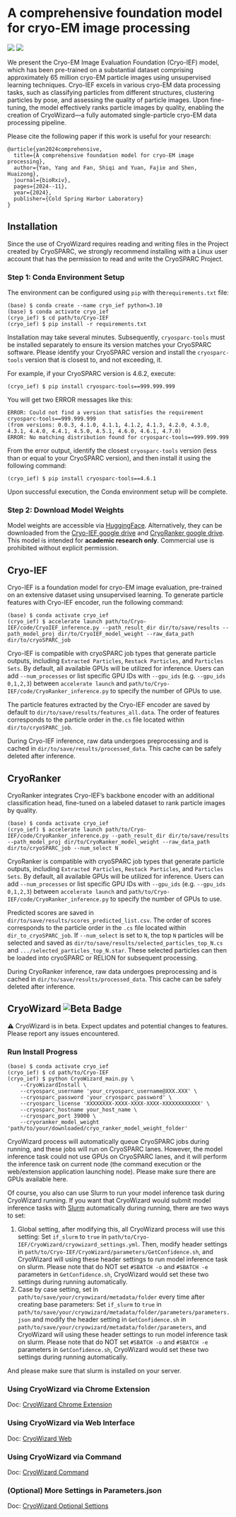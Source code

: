 # A comprehensive foundation model for cryo-EM image processing


<a href="https://doi.org/10.1101/2024.11.04.621604"><img src="https://img.shields.io/badge/Paper-bioRxiv-green" style="max-width: 100%;"></a>
<a href="https://huggingface.co/westlake-repl/Cryo-IEF"><img src="https://img.shields.io/badge/Hugging%20Face-FFD21E?logo=huggingface&logoColor=000" style="max-width: 100%;"></a>

We present the Cryo-EM Image Evaluation Foundation (Cryo-IEF) model, which has been pre-trained on a substantial dataset comprising approximately 65 million cryo-EM particle images using unsupervised learning techniques. Cryo-IEF excels in various cryo-EM data processing tasks, such as classifying particles from different structures, clustering particles by pose, and assessing the quality of particle images. Upon fine-tuning, the model effectively ranks particle images by quality, enabling the creation of CryoWizard—a fully automated single-particle cryo-EM data processing pipeline. 

Please cite the following paper if this work is useful for your research:
```
@article{yan2024comprehensive,
  title={A comprehensive foundation model for cryo-EM image processing},
  author={Yan, Yang and Fan, Shiqi and Yuan, Fajie and Shen, Huaizong},
  journal={bioRxiv},
  pages={2024--11},
  year={2024},
  publisher={Cold Spring Harbor Laboratory}
}
```


## Installation

Since the use of CryoWizard requires reading and writing files in the Project created by CryoSPARC, we strongly recommend installing with a Linux user account that has the permission to read and write the CryoSPARC Project.

### Step 1: Conda Environment Setup

The environment can be configured using `pip` with the`requirements.txt` file:

    (base) $ conda create --name cryo_ief python=3.10
    (base) $ conda activate cryo_ief
    (cryo_ief) $ cd path/to/Cryo-IEF
    (cryo_ief) $ pip install -r requirements.txt

Installation may take several minutes. Subsequently, `cryosparc-tools` must be installed separately to ensure its version matches your CryoSPARC software. Please identify your CryoSPARC version and install the `cryosparc-tools` version that is closest to, and not exceeding, it.

For example, if your CryoSPARC version is 4.6.2, execute:
    
    (cryo_ief) $ pip install cryosparc-tools==999.999.999

You will get two ERROR messages like this:

    ERROR: Could not find a version that satisfies the requirement cryosparc-tools==999.999.999
    (from versions: 0.0.3, 4.1.0, 4.1.1, 4.1.2, 4.1.3, 4.2.0, 4.3.0, 4.3.1, 4.4.0, 4.4.1, 4.5.0, 4.5.1, 4.6.0, 4.6.1, 4.7.0)
    ERROR: No matching distribution found for cryosparc-tools==999.999.999

From the error output, identify the closest `cryosparc-tools` version (less than or equal to your CryoSPARC version), and then install it using the following command:

    (cryo_ief) $ pip install cryosparc-tools==4.6.1

Upon successful execution, the Conda environment setup will be complete.

### Step 2: Download Model Weights

Model weights are accessible via [HuggingFace](https://huggingface.co/westlake-repl/Cryo-IEF). Alternatively, they can be downloaded from the [Cryo-IEF google drive](https://drive.google.com/drive/folders/1C9jIdC5B58ohAwrfRalTngRtLtgIWfM8?usp=sharing) and [CryoRanker google drive](https://drive.google.com/drive/folders/10SUzFZB2s9sGCDkYF258Yx1C11D3tiph?usp=drive_link). 
This model is intended for **academic research only**. Commercial use is prohibited without explicit permission.



[//]: # (## Quickstart)
## Cryo-IEF
Cryo-IEF is a foundation model for cryo-EM image evaluation, pre-trained on an extensive dataset using unsupervised learning. 
To generate particle features with Cryo-IEF encoder, run the following command:

    (base) $ conda activate cryo_ief
    (cryo_ief) $ accelerate launch path/to/Cryo-IEF/code/CryoIEF_inference.py --path_result_dir dir/to/save/results --path_model_proj dir/to/CryoIEF_model_weight --raw_data_path dir/to/cryoSPARC_job
Cryo-IEF is compatible with cryoSPARC job types that generate particle outputs, including `Extracted Particles`, `Restack Particles`, and `Particles Sets`. 
By default, all available GPUs will be utilized for inference. Users can add `--num_processes` or list specific GPU IDs with `--gpu_ids` (e.g. `--gpu_ids 0,1,2,3`) between `accelerate launch` and `path/to/Cryo-IEF/code/CryoRanker_inference.py` to specify the number of GPUs to use.

The particle features extracted by the Cryo-IEF encoder are saved by default to `dir/to/save/results/features_all.data`.
The order of features corresponds to the particle order in the`.cs` file located within `dir/to/cryoSPARC_job`.

During Cryo-IEF inference, raw data undergoes preprocessing and is cached in `dir/to/save/results/processed_data`.
This cache can be safely deleted after inference.

## CryoRanker
CryoRanker integrates Cryo-IEF’s backbone encoder with an additional classification head, 
fine-tuned on a labeled dataset to rank particle images by quality.

    (base) $ conda activate cryo_ief
    (cryo_ief) $ accelerate launch path/to/Cryo-IEF/code/CryoRanker_inference.py --path_result_dir dir/to/save/results --path_model_proj dir/to/CryoRanker_model_weight --raw_data_path dir/to/cryoSPARC_job --num_select N
CryoRanker is compatible with cryoSPARC job types that generate particle outputs, including `Extracted Particles`, `Restack Particles`, and `Particles Sets`. 
By default, all available GPUs will be utilized for inference. Users can add `--num_processes` or list specific GPU IDs with `--gpu_ids` (e.g. `--gpu_ids 0,1,2,3`) between `accelerate launch` and `path/to/Cryo-IEF/code/CryoRanker_inference.py` to specify the number of GPUs to use.

Predicted scores are saved in `dir/to/save/results/scores_predicted_list.csv`.
The order of scores corresponds to the particle order in the `.cs` file located within `dir_to_cryoSPARC_job`.
If `--num_select` is set to `N`, the top `N` particles will be selected and saved as `dir/to/save/results/selected_particles_top_N.cs` and `.../selected_particles_top_N.star`. 
These selected particles can then be loaded into cryoSPARC or RELION for subsequent processing.

During CryoRanker inference, raw data undergoes preprocessing and is cached in `dir/to/save/results/processed_data`.
This cache can be safely deleted after inference.

## CryoWizard ![Beta Badge](https://img.shields.io/badge/status-beta-yellow)
⚠️ CryoWizard is in beta. Expect updates and potential changes to features. Please report any issues encountered.

### Run Install Progress

    (base) $ conda activate cryo_ief
    (cryo_ief) $ cd path/to/Cryo-IEF
    (cryo_ief) $ python CryoWizard_main.py \
        --CryoWizardInstall \
        --cryosparc_username 'your_cryosparc_username@XXX.XXX' \
        --cryosparc_password 'your_cryosparc_password' \
        --cryosparc_license 'XXXXXXXX-XXXX-XXXX-XXXX-XXXXXXXXXXXX' \
        --cryosparc_hostname your_host_name \
        --cryosparc_port 39000 \
        --cryoranker_model_weight 'path/to/your/downloaded/cryo_ranker_model_weight_folder'

CryoWizard process will automatically queue CryoSPARC jobs during running, and these jobs will run on CryoSPARC lanes. However, the model inference task could not use GPUs on CryoSPARC lanes, and it will perform the inference task on current node (the command execution or the web/extension application launching node). Please make sure there are GPUs available here.

Of course, you also can use Slurm to run your model inference task during CryoWizard running. If you want that CryoWizard would submit model inference tasks with [Slurm](https://slurm.schedmd.com/) automatically during running, there are two ways to set:

1. Global setting, after modifying this, all CryoWizard process will use this setting: Set `if_slurm` to `true` in `path/to/Cryo-IEF/CryoWizard/cryowizard_settings.yml`. Then, modify header settings in `path/to/Cryo-IEF/CryoWizard/parameters/GetConfidence.sh`, and CryoWizard will using these header settings to run model inference task on slurm. Please note that do NOT set `#SBATCH -o` and `#SBATCH -e` parameters in `GetConfidence.sh`, CryoWizard would set these two settings during running automatically.
2. Case by case setting, set in `path/to/save/your/cryowizard/metadata/folder` every time after creating base parameters: Set `if_slurm` to `true` in `path/to/save/your/cryowizard/metadata/folder/parameters/parameters.json` and modify the header setting in `GetConfidence.sh` in `path/to/save/your/cryowizard/metadata/folder/parameters`, and CryoWizard will using these header settings to run model inference task on slurm. Please note that do NOT set `#SBATCH -o` and `#SBATCH -e` parameters in `GetConfidence.sh`, CryoWizard would set these two settings during running automatically.

And please make sure that slurm is installed on your server.


### Using CryoWizard via Chrome Extension

Doc: [CryoWizard Chrome Extension](readmes/CryoWizard_crx/README.md)

### Using CryoWizard via Web Interface

Doc: [CryoWizard Web](readmes/CryoWizard_web/README.md)

### Using CryoWizard via Command

Doc: [CryoWizard Command](readmes/CryoWizard_cmd/README.md)

### (Optional) More Settings in Parameters.json

Doc: [CryoWizard Optional Settions](readmes/CryoWizard_opt/README.md)


